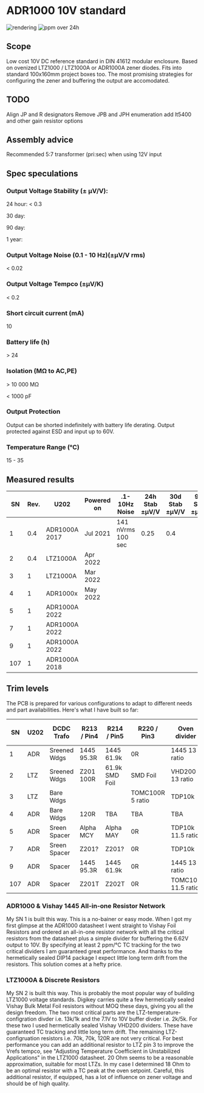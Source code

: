# ADR1000 10V standard

![rendering](https://github.com/marcoreps/ADRmu/raw/main/images/render.png)
![ppm over 24h](https://github.com/marcoreps/ADRmu/raw/main/images/24hppm.jpg)

## Scope

Low cost 10V DC reference standard in DIN 41612 modular enclosure. Based on ovenized LTZ1000 / LTZ1000A or ADR1000A zener diodes. Fits into standard 100x160mm project boxes too. The most promising strategies for configuring the zener and buffering the output are accomodated.

## TODO

Align JP and R designators
Remove JPB and JPH enumeration
add lt5400 and other gain resistor options


## Assembly advice

Recommended 5:7 transformer (pri:sec) when using 12V input

## Spec speculations

### Output Voltage Stability (± µV/V):

24 hour: < 0.3

30 day:

90 day:

1 year:

### Output Voltage Noise (0.1 - 10 Hz)(±µV/V rms)

< 0.02

### Output Voltage Tempco (±µV/K)

< 0.2

### Short circuit current (mA)

10

### Battery life (h)

\> 24

### Isolation (MΩ to AC,PE)

\> 10 000 MΩ

< 1000 pF

### Output Protection

Output can be shorted indefinitely with battery life derating. Output protected against ESD and input up to 60V.

### Temperature Range (°C)

15 - 35

## Measured results
| SN  | Rev. |      U202      | Powered on |    .1-10Hz Noise   | 24h Stab ±µV/V | 30d Stab ±µV/V | 90d Stab ±µV/V | 1yr Stab ±µV/V |
| --- | ---- | -------------- | ---------- | -----------------  | -------------- | -------------- | -------------- | -------------- |
|   1 |  0.4 | ADR1000A 2017 | Jul 2021   | 141 nVrms 100 sec  |      0.25      |       0.4      |                |                |
|   2 |  0.4 |    LTZ1000A    | Apr 2022   |                    |                |                |                |                |
|   3 |   1  |    LTZ1000A    | Mar 2022   |                    |                |                |                |                |
|   4 |   1  |    ADR1000x    | May 2022   |                    |                |                |                |                |
|   5 |   1  | ADR1000A 2022  |            |                    |                |                |                |                |
|   7 |   1  | ADR1000A 2022  |            |                    |                |                |                |                |
|   9 |   1  | ADR1000A 2022  |            |                    |                |                |                |                |
| 107 |   1  | ADR1000A 2018  |            |                    |                |                |                |                |

## Trim levels

The PCB is prepared for various configurations to adapt to different needs and part availabilities. Here's what I have built so far:

| SN  | U202 |  DCDC Trafo  | R213 / Pin4 | R214 / Pin5 | R220 / Pin3 | Oven divider | R225 / Iz Down | R223 / Iz Up | 10V gain divider |
| --- | ---- | ------------ | ----------- | ----------- | ----------- | ------------ | -------------- | ------------ | ---------------- |
|   1 |  ADR | Sreened Wdgs | 1445 95.3R  | 1445 61.9k  | 0R          | 1445 13 ratio| open           | open         | 1445 2 ratio     |
|   2 |  LTZ | Sreened Wdgs | Z201 100R   | 61.9k SMD Foil | SMD Foil | VHD200 13 ratio |             |              | VHD200 2.5 ratio |
|   3 |  LTZ | Bare Wdgs    |             |             | TOMC100R 5 ratio | TDP10k  | open           | RN73         | TDP10k 2.5 ratio |
|   4 |  ADR | Bare Wdgs    | 120R        | TBA         | TBA         | TBA          | TBA            | TBA          | TBA              |
|   5 |  ADR | Sreen Spacer | Alpha MCY   | Alpha MAY   | 0R          | TDP10k 11.5 ratio | open      | 470k RN73    | TDP10k 2 ratio   |
|   7 |  ADR | Sreen Spacer | Z201?       | Z201?       | 0R          | TDP10k       |                |              | TDP10k 2 ratio   |
|   9 |  ADR | Spacer       | 1445 95.3R  | 1445 61.9k  | 0R          | 1445 13 ratio| open           | open         | 1445 2 ratio     |
| 107 |  ADR | Spacer       | Z201T       | Z202T       | 0R          | TOMC10k 11.5 ratio | 200k RN73| open         | TDP10k 2 ratio   |

### ADR1000 & Vishay 1445 All-in-one Resistor Network

My SN 1 is built this way. This is a no-bainer or easy mode. When I got my first glimpse at the ADR1000 datasheet I went straight to Vishay Foil Resistors and ordered an all-in-one resistor network with all the critical resistors from the datasheet plus a simple divider for buffering the 6.62V output to 10V. By specifying at least 2 ppm/°C TC tracking for the two critical dividers I am guaranteed great performance. And thanks to the hermetically sealed DIP14 package I expect little long term drift from the resistors. This solution comes at a hefty price.

### LTZ1000A & Discrete Resistors

My SN 2 is built this way. This is probably the most popular way of building LTZ1000 voltage standards. Digikey carries quite a few hermetically sealed Vishay Bulk Metal Foil resistors without MOQ these days, giving you all the design freedom. The two most critical parts are the LTZ-temperature-configration divder i.e. 13k/1k and the 7.1V to 10V buffer divder i.e. 2k/5k. For these two I used hermetically sealed Vishay VHD200 dividers. These have guaranteed TC tracking and little long term drift. The remaining LTZ-configruation resistors i.e. 70k, 70k, 120R are not very critical. For best performance you can add an additional resistor to LTZ pin 3 to improve the Vrefs tempco, see "Adjusting Temperature Coefficient in Unstabilized Applications" in the LTZ1000 datasheet. 20 Ohm seems to be a reasonable approximation, suitable for most LTZs. In my case I determined 18 Ohm to be an optimal resistor with a TC peak at the oven setpoint. Careful, this additional resistor, if equipped, has a lot of influence on zener voltage and should be of high quality.


